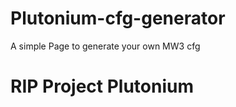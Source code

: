 # Plutonium-cfg-generator 
A simple Page to generate your own MW3 cfg 

<h1>RIP Project Plutonium</h1>
